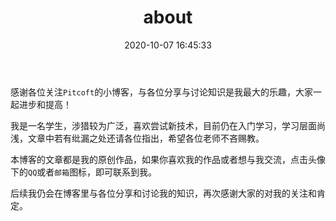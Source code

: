 ﻿---
title: about
date: 2020-10-07 16:45:33
layout: about
---
感谢各位关注`Pitcoft`的小博客，与各位分享与讨论知识是我最大的乐趣，大家一起进步和提高！

我是一名学生，涉猎较为广泛，喜欢尝试新技术，目前仍在入门学习，学习层面尚浅，文章中若有纰漏之处还请各位指出，希望各位老师不吝赐教。

本博客的文章都是我的原创作品，如果你喜欢我的作品或者想与我交流，点击头像下的`QQ`或者`邮箱`图标，即可联系到我。

后续我仍会在博客里与各位分享和讨论我的知识，再次感谢大家的对我的关注和肯定。